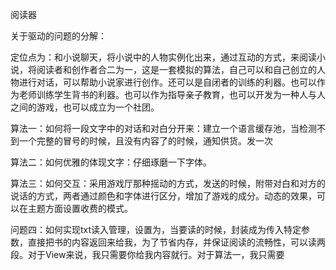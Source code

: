 阅读器

关于驱动的问题的分解：

定位点为：和小说聊天，将小说中的人物实例化出来，通过互动的方式，来阅读小说，将阅读者和创作者合二为一，这是一套模拟的算法，自己可以和自己创立的人物进行对话，可以帮助小说家进行创作。还可以是自闭者的训练的利器。也可以作为老师训练学生背书的利器。也可以作为指导亲子教育，也可以开发为一种人与人之间的游戏，也可以成立为一个社团。

算法一：如何将一段文字中的对话和对白分开来：建立一个语言缓存池，当检测不到一个完整的冒号的时候，且没有内容了的时候，通知供货。发一次

算法二：如何优雅的体现文字：仔细琢磨一下字体。

算法三：如何交互：采用游戏厅那种摇动的方式，发送的时候，附带对白和对方的说话的方式，两者通过颜色和字体进行区分，增加了游戏的成分。动态的效果，可以在主题方面设置收费的模式。

问题四：如何实现txt读入管理，设置为，当要读的时候，封装成为传入特定参数，直接把书的内容返回来给我，为了节省内存，并保证阅读的流畅性，可以读两段。对于View来说，我只需要你给我内容就行。对于算法一，我只需要